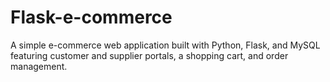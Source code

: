 # Flask-e-commerce
A simple e-commerce web application built with Python, Flask, and MySQL featuring customer and supplier portals, a shopping cart, and order management.
